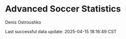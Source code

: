 # Advanced Soccer Statistics
Denis Ostroushko

<!-- gfm -->

Last successful data update: 2025-04-15 18:16:49 CST
